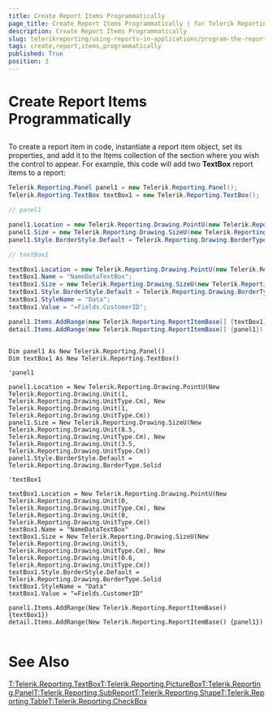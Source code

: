 ```yaml
---
title: Create Report Items Programmatically
page_title: Create Report Items Programmatically | for Telerik Reporting Documentation
description: Create Report Items Programmatically
slug: telerikreporting/using-reports-in-applications/program-the-report-definition/create-report-items-programmatically
tags: create,report,items,programmatically
published: True
position: 3
---
```


# Create Report Items Programmatically



## 

To create a report item in code, instantiate a report item object, set its properties, and add it to the Items collection of the section where you wish the control to appear. For example, this code will add two __TextBox__ report items to a report:

	
````C#
Telerik.Reporting.Panel panel1 = new Telerik.Reporting.Panel();
Telerik.Reporting.TextBox textBox1 = new Telerik.Reporting.TextBox();

// panel1

panel1.Location = new Telerik.Reporting.Drawing.PointU(new Telerik.Reporting.Drawing.Unit(1.0, Telerik.Reporting.Drawing.UnitType.Cm), new Telerik.Reporting.Drawing.Unit(1.0, Telerik.Reporting.Drawing.UnitType.Cm));
panel1.Size = new Telerik.Reporting.Drawing.SizeU(new Telerik.Reporting.Drawing.Unit(8.5, Telerik.Reporting.Drawing.UnitType.Cm), new Telerik.Reporting.Drawing.Unit(3.5, Telerik.Reporting.Drawing.UnitType.Cm));
panel1.Style.BorderStyle.Default = Telerik.Reporting.Drawing.BorderType.Solid;

// textBox1

textBox1.Location = new Telerik.Reporting.Drawing.PointU(new Telerik.Reporting.Drawing.Unit(0, Telerik.Reporting.Drawing.UnitType.Cm), new Telerik.Reporting.Drawing.Unit(0, Telerik.Reporting.Drawing.UnitType.Cm));
textBox1.Name = "NameDataTextBox";
textBox1.Size = new Telerik.Reporting.Drawing.SizeU(new Telerik.Reporting.Drawing.Unit(5.0, Telerik.Reporting.Drawing.UnitType.Cm), new Telerik.Reporting.Drawing.Unit(0.6, Telerik.Reporting.Drawing.UnitType.Cm));
textBox1.Style.BorderStyle.Default = Telerik.Reporting.Drawing.BorderType.Solid;
textBox1.StyleName = "Data";
textBox1.Value = "=Fields.CustomerID";

panel1.Items.AddRange(new Telerik.Reporting.ReportItemBase[] {textBox1});
detail.Items.AddRange(new Telerik.Reporting.ReportItemBase[] {panel1});
			
````



	
````VB.NET
Dim panel1 As New Telerik.Reporting.Panel()
Dim textBox1 As New Telerik.Reporting.TextBox()

'panel1

panel1.Location = New Telerik.Reporting.Drawing.PointU(New Telerik.Reporting.Drawing.Unit(1, Telerik.Reporting.Drawing.UnitType.Cm), New Telerik.Reporting.Drawing.Unit(1, Telerik.Reporting.Drawing.UnitType.Cm))
panel1.Size = New Telerik.Reporting.Drawing.SizeU(New Telerik.Reporting.Drawing.Unit(8.5, Telerik.Reporting.Drawing.UnitType.Cm), New Telerik.Reporting.Drawing.Unit(3.5, Telerik.Reporting.Drawing.UnitType.Cm))
panel1.Style.BorderStyle.Default = Telerik.Reporting.Drawing.BorderType.Solid

'textBox1

textBox1.Location = New Telerik.Reporting.Drawing.PointU(New Telerik.Reporting.Drawing.Unit(0, Telerik.Reporting.Drawing.UnitType.Cm), New Telerik.Reporting.Drawing.Unit(0, Telerik.Reporting.Drawing.UnitType.Cm))
textBox1.Name = "NameDataTextBox"
textBox1.Size = New Telerik.Reporting.Drawing.SizeU(New Telerik.Reporting.Drawing.Unit(5, Telerik.Reporting.Drawing.UnitType.Cm), New Telerik.Reporting.Drawing.Unit(0.6, Telerik.Reporting.Drawing.UnitType.Cm))
textBox1.Style.BorderStyle.Default = Telerik.Reporting.Drawing.BorderType.Solid
textBox1.StyleName = "Data"
textBox1.Value = "=Fields.CustomerID"

panel1.Items.AddRange(New Telerik.Reporting.ReportItemBase() {textBox1})
detail.Items.AddRange(New Telerik.Reporting.ReportItemBase() {panel1})
		
````



# See Also
[T:Telerik.Reporting.TextBox]()[T:Telerik.Reporting.PictureBox]()[T:Telerik.Reporting.Panel]()[T:Telerik.Reporting.SubReport]()[T:Telerik.Reporting.Shape]()[T:Telerik.Reporting.Table]()[T:Telerik.Reporting.CheckBox]()
